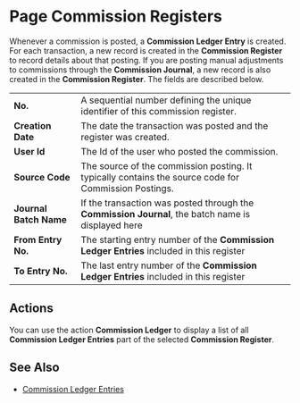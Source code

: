 # Page Commission Registers

Whenever a commission is posted, a **Commission Ledger Entry** is created. For each transaction, a new record is created in the **Commission Register** to record details about that posting. If you are posting manual adjustments to commissions through the **Commission Journal**, a new record is also created in the **Commission Register**. The fields are described below.

|                        |                                                                                                      |
|------------------------|------------------------------------------------------------------------------------------------------|
| **No.**                | A sequential number defining the unique identifier of this commission register.                      |
| **Creation Date**      | The date the transaction was posted and the register was created.                                    |
| **User Id**            | The Id of the user who posted the commission.                                                        |
| **Source Code**        | The source of the commission posting. It typically contains the source code for Commission Postings. |
| **Journal Batch Name** | If the transaction was posted through the **Commission Journal**, the batch name is displayed here   |
| **From Entry No.**     | The starting entry number of the **Commission Ledger Entries** included in this register             |
| **To Entry No.**       | The last entry number of the **Commission Ledger Entries** included in this register                 |

## Actions

You can use the action **Commission Ledger** to display a list of all **Commission Ledger Entries** part of the selected **Commission Register**.

## See Also

- [Commission Ledger Entries](page-commission-ledger-entries.md)

<!-- - [How to manually adjust commissions](how-to-manually-adjust-commissions.md) -->
